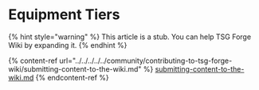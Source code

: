 # Equipment Tiers

{% hint style="warning" %}
This article is a stub. You can help TSG Forge Wiki by expanding it.
{% endhint %}

{% content-ref url="../../../../../community/contributing-to-tsg-forge-wiki/submitting-content-to-the-wiki.md" %}
[submitting-content-to-the-wiki.md](../../../../../community/contributing-to-tsg-forge-wiki/submitting-content-to-the-wiki.md)
{% endcontent-ref %}

